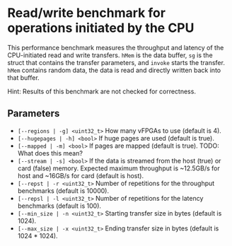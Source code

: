 # Read/write benchmark for operations initiated by the CPU

This performance benchmark measures the throughput and latency of the CPU-initiated read and write transfers. `hMem` is the data buffer, `sg` is the struct that contains the transfer parameters, and `invoke` starts the transfer. `hMem` contains random data, the data is read and directly written back into that buffer.

Hint: Results of this benchmark are not checked for correctness.

## Parameters

- `[--regions | -g] <uint32_t>` How many vFPGAs to use (default is 4).
- `[--hugepages | -h] <bool>` If huge pages are used (default is true).
- `[--mapped | -m] <bool>` If pages are mapped (default is true). TODO: What does this mean?
- `[--stream | -s] <bool>` If the data is streamed from the host (true) or card (false) memory. Expected maximum throughput is ~12.5GB/s for host and ~16GB/s for card (default is host).
- `[--repst | -r <uint32_t>` Number of repetitions for the throughput benchmarks (default is 10000).
- `[--repsl | -l <uint32_t>` Number of repetitions for the latency benchmarks (default is 100).
- `[--min_size | -n <uint32_t>` Starting transfer size in bytes (default is 1024).
- `[--max_size | -x <uint32_t>` Ending transfer size in bytes (default is 1024 * 1024).
